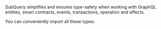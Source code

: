 SubQuery simplifies and ensures type-safety when working with GraphQL entities, smart contracts, events, transactions, operation and effects.

<!-- @include: ./codegen.md -->

You can conveniently import all these types:

